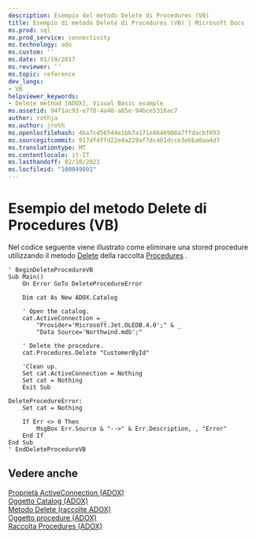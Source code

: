 ```yaml
---
description: Esempio del metodo Delete di Procedures (VB)
title: Esempio di metodo Delete di Procedures (VB) | Microsoft Docs
ms.prod: sql
ms.prod_service: connectivity
ms.technology: ado
ms.custom: ''
ms.date: 01/19/2017
ms.reviewer: ''
ms.topic: reference
dev_langs:
- VB
helpviewer_keywords:
- Delete method [ADOX], Visual Basic example
ms.assetid: 94f1ac93-e778-4a40-a85e-94bce5316ac7
author: rothja
ms.author: jroth
ms.openlocfilehash: 4ba7cd56544e1bb7a171e864b908a7ffdacbf093
ms.sourcegitcommit: 917df4ffd22e4a229af7dc481dcce3ebba0aa4d7
ms.translationtype: MT
ms.contentlocale: it-IT
ms.lasthandoff: 02/10/2021
ms.locfileid: "100049801"
---
```

# <a name="procedures-delete-method-example-vb"></a>Esempio del metodo Delete di Procedures (VB)
Nel codice seguente viene illustrato come eliminare una stored procedure utilizzando il metodo [Delete](./delete-method-adox-collections.md) della raccolta [Procedures](./procedures-collection-adox.md) .  
  
```  
' BeginDeleteProcedureVB  
Sub Main()  
    On Error GoTo DeleteProcedureError  
  
    Dim cat As New ADOX.Catalog  
  
    ' Open the catalog.  
    cat.ActiveConnection = _  
        "Provider='Microsoft.Jet.OLEDB.4.0';" & _  
        "Data Source='Northwind.mdb';"  
  
    ' Delete the procedure.  
    cat.Procedures.Delete "CustomerById"  
  
    'Clean up.  
    Set cat.ActiveConnection = Nothing  
    Set cat = Nothing  
    Exit Sub  
  
DeleteProcedureError:  
    Set cat = Nothing  
  
    If Err <> 0 Then  
        MsgBox Err.Source & "-->" & Err.Description, , "Error"  
    End If  
End Sub  
' EndDeleteProcedureVB  
```  
  
## <a name="see-also"></a>Vedere anche  
 [Proprietà ActiveConnection (ADOX)](./activeconnection-property-adox.md)   
 [Oggetto Catalog (ADOX)](./catalog-object-adox.md)   
 [Metodo Delete (raccolte ADOX)](./delete-method-adox-collections.md)   
 [Oggetto procedure (ADOX)](./procedure-object-adox.md)   
 [Raccolta Procedures (ADOX)](./procedures-collection-adox.md)